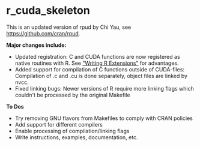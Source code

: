 # r_cuda_skeleton
This is an updated version of rpud by Chi Yau, see https://github.com/cran/rpud.

**Major changes include:**
* Updated registration: C and CUDA functions are now registered as native routines with R. See ["Writing R Extensions"](https://cran.r-project.org/doc/manuals/R-exts.html#Registering-native-routines) for advantages.
* Added support for compilation of C functions outside of CUDA-files: Compilation of .c and .cu is done separately, object files are linked by nvcc.
* Fixed linking bugs: Newer versions of R require more linking flags which couldn't be processed by the original Makefile

**To Dos**
* Try removing GNU flavors from Makefiles to comply with CRAN policies
* Add support for different compilers
* Enable processing of compilation/linking flags 
* Write instructions, examples, documentation, etc.
 
